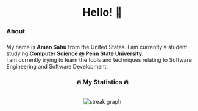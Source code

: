 <h1 align="center">Hello! 👋</h1>

###

<h3 align="left">About</h3>

###

<p align="left">My name is <b>Aman Sahu</b> from the United States. I am currently a student studying <b>Computer Science @ Penn State University</b>.<br>I am currently trying to learn the tools and techniques relating to Software Engineering and Software Development.</p>

###

<h3 align="center">🔥   My Statistics   🔥</h3>

<div align='center' flex=1 flex-direction='column'>
<!--   <img src="https://github-readme-stats.vercel.app/api/top-langs?username=axs03&locale=en&hide_title=false&layout=compact&card_width=320&langs_count=5&theme=dracula&hide_border=false&order=2" 1  height="150"/> -->
  <br />
  <img src="https://github-readme-stats.vercel.app/api?username=axs03&theme=dracula" alt="streak graph"/>
</div>
